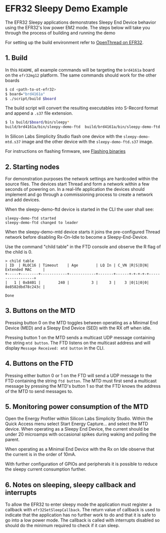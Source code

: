 # EFR32 Sleepy Demo Example

The EFR32 Sleepy applications demonstrates Sleepy End Device behavior using the EFR32's low power EM2 mode. The steps below will take you through the process of building and running the demo

For setting up the build environment refer to [OpenThread on EFR32](../../src/README.md).

## 1. Build

In this `README`, all example commands will be targeting the `brd4161a` board on the `efr32mg12` platform. The same commands should work for the other boards

```bash
$ cd <path-to-ot-efr32>
$ board="brd4161a"
$ ./script/build $board
```

The build script will convert the resulting executables into S-Record format and append a `.s37` file extension.

```bash
$ ls build/$board/bin/sleepy*
build/brd4161a/bin/sleepy-demo-ftd  build/brd4161a/bin/sleepy-demo-ftd.s37  build/brd4161a/bin/sleepy-demo-mtd  build/brd4161a/bin/sleepy-demo-mtd.s37
```

In Silicon Labs Simplicity Studio flash one device with the `sleepy-demo-mtd.s37` image and the other device with the `sleepy-demo-ftd.s37` image.

For instructions on flashing firmware, see [Flashing binaries](../../README.md#flash)

## 2. Starting nodes

For demonstration purposes the network settings are hardcoded within the source files. The devices start Thread and form a network within a few seconds of powering on. In a real-life application the devices should implement and go through a commissioning process to create a network and add devices.

When the sleepy-demo-ftd device is started in the CLI the user shall see:

```
sleepy-demo-ftd started
sleepy-demo-ftd changed to leader
```

When the sleepy-demo-mtd device starts it joins the pre-configured Thread network before disabling Rx-On-Idle to become a Sleepy-End-Device.

Use the command "child table" in the FTD console and observe the R flag of the child is 0.

```
> child table
| ID  | RLOC16 | Timeout    | Age        | LQ In | C_VN |R|S|D|N| Extended MAC     |
+-----+--------+------------+------------+-------+------+-+-+-+-+------------------+
|   1 | 0x8401 |        240 |          3 |     3 |    3 |0|1|0|0| 8e8582dbd78c243c |

Done
```

## 3. Buttons on the MTD

Pressing button 0 on the MTD toggles between operating as a Minimal End Device (MED) and a Sleepy End Device (SED) with the RX off when idle.

Pressing button 1 on the MTD sends a multicast UDP message containing the string `mtd button`. The FTD listens on the multicast address and will display `Message Received: mtd button` in the CLI.

## 4. Buttons on the FTD

Pressing either button 0 or 1 on the FTD will send a UDP message to the FTD containing the string `ftd button`. The MTD must first send a multicast message by pressing the MTD's button 1 so that the FTD knows the address of the MTD to send messages to.

## 5. Monitoring power consumption of the MTD

Open the Energy Profiler within Silicon Labs Simplicity Studio. Within the Quick Access menu select Start Energy Capture... and select the MTD device. When operating as a Sleepy End Device, the current should be under 20 microamps with occasional spikes during waking and polling the parent.

When operating as a Minimal End Device with the Rx on Idle observe that the current is in the order of 10mA.

With further configuration of GPIOs and peripherals it is possible to reduce the sleepy current consumption further.

## 6. Notes on sleeping, sleepy callback and interrupts

To allow the EFR32 to enter sleepy mode the application must register a callback with `efr32SetSleepCallback`. The return value of callback is used to indicate that the application has no further work to do and that it is safe to go into a low power mode. The callback is called with interrupts disabled so should do the minimum required to check if it can sleep.
